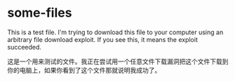 # some-files

This is a test file. I'm trying to download this file to your computer using an arbitrary file download exploit. If you see this, it means the exploit succeeded.

这是一个用来测试的文件。我正在尝试用一个任意文件下载漏洞把这个文件下载到你的电脑上，如果你看到了这个文件那就说明我成功了。
